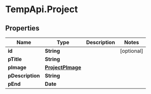 # TempApi.Project

## Properties

Name | Type | Description | Notes
------------ | ------------- | ------------- | -------------
**id** | **String** |  | [optional] 
**pTitle** | **String** |  | 
**pImage** | [**ProjectPImage**](ProjectPImage.md) |  | 
**pDescription** | **String** |  | 
**pEnd** | **Date** |  | 


